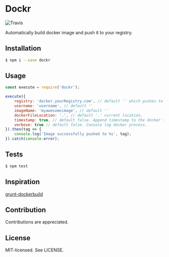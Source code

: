 Dockr
======
![Travis](https://travis-ci.org/bjarneo/dockr.svg?branch=master)

Automatically build docker image and push it to your registry.

Installation
------
```bash
$ npm i --save dockr
```

Usage
------
```js
const execute = require('dockr');

execute({
    registry: 'docker.yourRegistry.com', // default '' which pushes to docker.io/library
    username: 'username', // default ''
    imageName: 'myawesomeimage', // default ''
    dockerFileLocation: '.', // default '.' current location,
    timestamp: true, // default false. Append timestamp to the docker tag,
    verbose: true // default false. Console log docker process.
}).then(tag => {
    console.log('Image successfully pushed to %s', tag);
}).catch(console.error);
```

Tests
------
```bash
$ npm test
```

Inspiration
------
[grunt-dockerbuild](https://github.com/olesku/grunt-dockerbuild)

Contribution
------
Contributions are appreciated.

License
------
MIT-licensed. See LICENSE.
